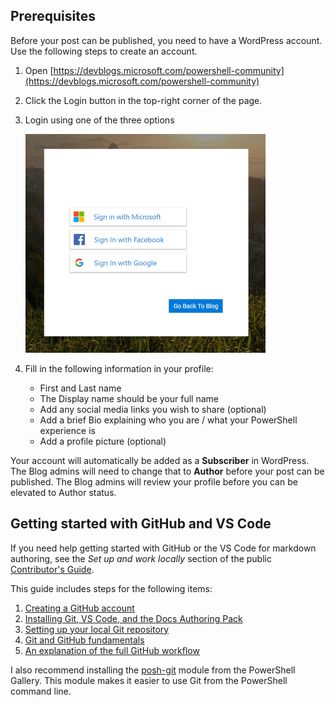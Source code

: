 ## Prerequisites

Before your post can be published, you need to have a WordPress account. Use the following steps to
create an account.

1. Open [https://devblogs.microsoft.com/powershell-community](https://devblogs.microsoft.com/powershell-community)
1. Click the Login button in the top-right corner of the page.
1. Login using one of the three options

   ![blog login](./media/Becoming-a-contributor/blog-login.png)

1. Fill in the following information in your profile:
   - First and Last name
   - The Display name should be your full name
   - Add any social media links you wish to share (optional)
   - Add a brief Bio explaining who you are / what your PowerShell experience is
   - Add a profile picture (optional)

Your account will automatically be added as a **Subscriber** in WordPress. The Blog admins will need
to change that to **Author** before your post can be published. The Blog admins will review your
profile before you can be elevated to Author status.

## Getting started with GitHub and VS Code

If you need help getting started with GitHub or the VS Code for markdown authoring, see the
_Set up and work locally_ section of the public
[Contributor's Guide](https://docs.microsoft.com/contribute/get-started-setup-github).

This guide includes steps for the following items:

1. [Creating a GitHub account](https://docs.microsoft.com/contribute/get-started-setup-github)
1. [Installing Git, VS Code, and the Docs Authoring Pack](https://docs.microsoft.com/contribute/get-started-setup-tools)
1. [Setting up your local Git repository](https://docs.microsoft.com/contribute/get-started-setup-local)
1. [Git and GitHub fundamentals](https://docs.microsoft.com/contribute/git-github-fundamentals)
1. [An explanation of the full GitHub workflow](https://docs.microsoft.com/contribute/how-to-write-workflows-major)

I also recommend installing the [posh-git](https://www.powershellgallery.com/packages/posh-git)
module from the PowerShell Gallery. This module makes it easier to use Git from the PowerShell
command line.
